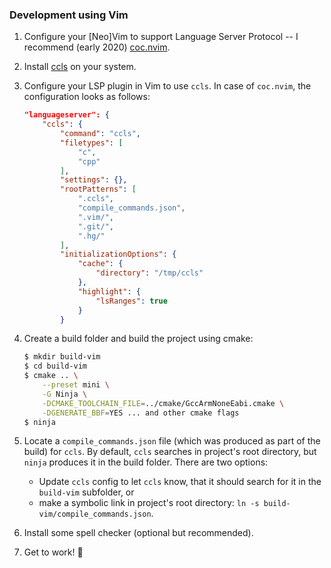 ### Development using Vim

1. Configure your [Neo]Vim to support Language Server Protocol -- I recommend (early 2020) [coc.nvim](https://github.com/neoclide/coc.nvim).
2. Install [ccls](https://github.com/MaskRay/ccls) on your system.
3. Configure your LSP plugin in Vim to use `ccls`. In case of `coc.nvim`, the configuration looks as follows:

    ```JSON
    "languageserver": {
        "ccls": {
            "command": "ccls",
            "filetypes": [
                "c",
                "cpp"
            ],
            "settings": {},
            "rootPatterns": [
                ".ccls",
                "compile_commands.json",
                ".vim/",
                ".git/",
                ".hg/"
            ],
            "initializationOptions": {
                "cache": {
                    "directory": "/tmp/ccls"
                },
                "highlight": {
                    "lsRanges": true
                }
            }
    ```
4. Create a build folder and build the project using cmake:
    ```bash
    $ mkdir build-vim
    $ cd build-vim
    $ cmake .. \
        --preset mini \
        -G Ninja \
        -DCMAKE_TOOLCHAIN_FILE=../cmake/GccArmNoneEabi.cmake \
        -DGENERATE_BBF=YES ... and other cmake flags
    $ ninja
    ```
5. Locate a `compile_commands.json` file (which was produced as part of the build) for `ccls`. By default, `ccls` searches in project's root directory, but `ninja` produces it in the build folder. There are two options:
    - Update `ccls` config to let `ccls` know, that it should search for it in the `build-vim` subfolder, or
    - make a symbolic link in project's root directory: `ln -s build-vim/compile_commands.json`.
6. Install some spell checker (optional but recommended).
7. Get to work! 💪
